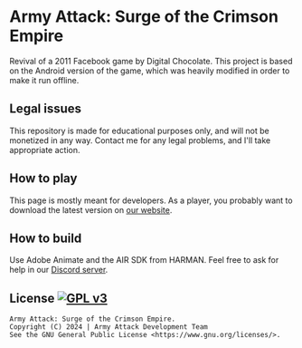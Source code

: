 
# Army Attack: Surge of the Crimson Empire

Revival of a 2011 Facebook game by Digital Chocolate. This project is based on the Android version of the game, which was heavily modified in order to make it run offline.

## Legal issues
This repository is made for educational purposes only, and will not be monetized in any way. Contact me for any legal problems, and I'll take appropriate action.

## How to play
This page is mostly meant for developers. As a player, you probably want to download the latest version on [our website](https://armyattack.me).

## How to build
Use Adobe Animate and the AIR SDK from HARMAN. Feel free to ask for help in our [Discord server](https://discord.gg/fySy92ChyY).
## License [![GPL v3](https://img.shields.io/badge/GPL%20v3-blue)](http://www.gnu.org/licenses/gpl-3.0)

```
Army Attack: Surge of the Crimson Empire.
Copyright (C) 2024 | Army Attack Development Team
See the GNU General Public License <https://www.gnu.org/licenses/>.
```
